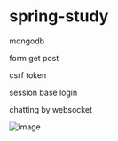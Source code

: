# spring-study

mongodb

form get post

csrf token

session base login

chatting by websocket

![image](https://github.com/didwogus59/spring-study/assets/48164086/8fec5716-f436-4808-a269-06a12b2176b9)
